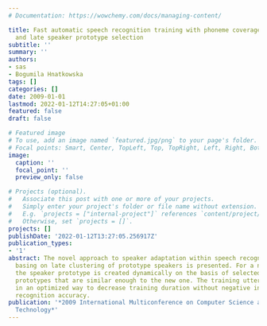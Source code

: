 ```yaml
---
# Documentation: https://wowchemy.com/docs/managing-content/

title: Fast automatic speech recognition training with phoneme coverage balancing
  and late speaker prototype selection
subtitle: ''
summary: ''
authors:
- sas
- Bogumila Hnatkowska
tags: []
categories: []
date: 2009-01-01
lastmod: 2022-01-12T14:27:05+01:00
featured: false
draft: false

# Featured image
# To use, add an image named `featured.jpg/png` to your page's folder.
# Focal points: Smart, Center, TopLeft, Top, TopRight, Left, Right, BottomLeft, Bottom, BottomRight.
image:
  caption: ''
  focal_point: ''
  preview_only: false

# Projects (optional).
#   Associate this post with one or more of your projects.
#   Simply enter your project's folder or file name without extension.
#   E.g. `projects = ["internal-project"]` references `content/project/deep-learning/index.md`.
#   Otherwise, set `projects = []`.
projects: []
publishDate: '2022-01-12T13:27:05.256917Z'
publication_types:
- '1'
abstract: The novel approach to speaker adaptation within speech recognition system
  basing on late clustering of prototype speakers is presented. For a new speaker
  the speaker prototype is created dynamically on the basis of selected remembered
  prototypes that are similar enough to the new one. The training utterances are prepared
  in an optimized way to decrease training duration without negative influence on
  recognition accuracy.
publication: '*2009 International Multiconference on Computer Science and Information
  Technology*'
---
```


